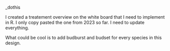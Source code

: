 _dothis

I created a treatement overview on the white board that I need to implement in R. I only copy pasted the one from 2023 so far. I need to update everything. 

What could be cool is to add budburst and budset for every species in this design. 
